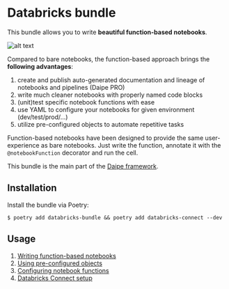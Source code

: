 # Databricks bundle

This bundle allows you to write **beautiful function-based notebooks**.

![alt text](./docs/notebook-functions.png "Databricks function-based notebook example")

Compared to bare notebooks, the function-based approach brings the **following advantages**: 

1. create and publish auto-generated documentation and lineage of notebooks and pipelines (Daipe PRO) 
1. write much cleaner notebooks with properly named code blocks
1. (unit)test specific notebook functions with ease
1. use YAML to configure your notebooks for given environment (dev/test/prod/...)
1. utilize pre-configured objects to automate repetitive tasks

Function-based notebooks have been designed to provide the same user-experience as bare notebooks.
Just write the function, annotate it with the `@notebookFunction` decorator and run the cell.

This bundle is the main part of the [Daipe framework](https://github.com/daipe/).

## Installation

Install the bundle via Poetry:

```
$ poetry add databricks-bundle && poetry add databricks-connect --dev
```

## Usage

1. [Writing function-based notebooks](docs/notebook-functions.md)
1. [Using pre-configured objects](docs/dependencies.md)
1. [Configuring notebook functions](docs/configuration.md)
1. [Databricks Connect setup](docs/databricks-connect.md)
